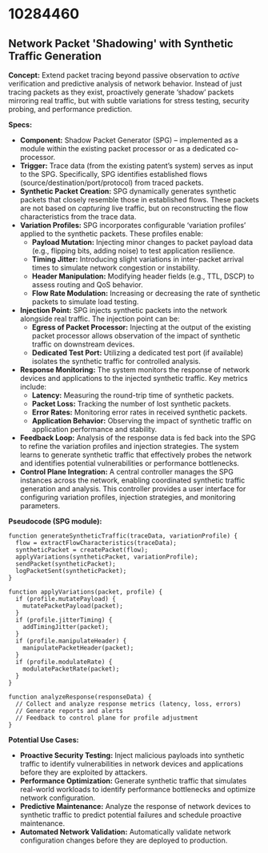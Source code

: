 # 10284460

## Network Packet 'Shadowing' with Synthetic Traffic Generation

**Concept:** Extend packet tracing beyond passive observation to *active* verification and predictive analysis of network behavior. Instead of just tracing packets as they exist, proactively generate ‘shadow’ packets mirroring real traffic, but with subtle variations for stress testing, security probing, and performance prediction.

**Specs:**

*   **Component:** Shadow Packet Generator (SPG) – implemented as a module within the existing packet processor or as a dedicated co-processor.
*   **Trigger:** Trace data (from the existing patent’s system) serves as input to the SPG. Specifically, SPG identifies established flows (source/destination/port/protocol) from traced packets.
*   **Synthetic Packet Creation:** SPG dynamically generates synthetic packets that closely resemble those in established flows. These packets are not based on *capturing* live traffic, but on reconstructing the flow characteristics from the trace data.
*   **Variation Profiles:** SPG incorporates configurable ‘variation profiles’ applied to the synthetic packets. These profiles enable:
    *   **Payload Mutation:** Injecting minor changes to packet payload data (e.g., flipping bits, adding noise) to test application resilience.
    *   **Timing Jitter:** Introducing slight variations in inter-packet arrival times to simulate network congestion or instability.
    *   **Header Manipulation:** Modifying header fields (e.g., TTL, DSCP) to assess routing and QoS behavior.
    *   **Flow Rate Modulation:** Increasing or decreasing the rate of synthetic packets to simulate load testing.
*   **Injection Point:** SPG injects synthetic packets into the network alongside real traffic. The injection point can be:
    *   **Egress of Packet Processor:** Injecting at the output of the existing packet processor allows observation of the impact of synthetic traffic on downstream devices.
    *   **Dedicated Test Port:** Utilizing a dedicated test port (if available) isolates the synthetic traffic for controlled analysis.
*   **Response Monitoring:**  The system monitors the response of network devices and applications to the injected synthetic traffic. Key metrics include:
    *   **Latency:** Measuring the round-trip time of synthetic packets.
    *   **Packet Loss:** Tracking the number of lost synthetic packets.
    *   **Error Rates:** Monitoring error rates in received synthetic packets.
    *   **Application Behavior:** Observing the impact of synthetic traffic on application performance and stability.
*   **Feedback Loop:**  Analysis of the response data is fed back into the SPG to refine the variation profiles and injection strategies. The system learns to generate synthetic traffic that effectively probes the network and identifies potential vulnerabilities or performance bottlenecks.
*   **Control Plane Integration:** A central controller manages the SPG instances across the network, enabling coordinated synthetic traffic generation and analysis. This controller provides a user interface for configuring variation profiles, injection strategies, and monitoring parameters.

**Pseudocode (SPG module):**

```
function generateSyntheticTraffic(traceData, variationProfile) {
  flow = extractFlowCharacteristics(traceData);
  syntheticPacket = createPacket(flow);
  applyVariations(syntheticPacket, variationProfile);
  sendPacket(syntheticPacket);
  logPacketSent(syntheticPacket);
}

function applyVariations(packet, profile) {
  if (profile.mutatePayload) {
    mutatePacketPayload(packet);
  }
  if (profile.jitterTiming) {
    addTimingJitter(packet);
  }
  if (profile.manipulateHeader) {
    manipulatePacketHeader(packet);
  }
  if (profile.modulateRate) {
    modulatePacketRate(packet);
  }
}

function analyzeResponse(responseData) {
  // Collect and analyze response metrics (latency, loss, errors)
  // Generate reports and alerts
  // Feedback to control plane for profile adjustment
}
```

**Potential Use Cases:**

*   **Proactive Security Testing:** Inject malicious payloads into synthetic traffic to identify vulnerabilities in network devices and applications before they are exploited by attackers.
*   **Performance Optimization:** Generate synthetic traffic that simulates real-world workloads to identify performance bottlenecks and optimize network configuration.
*   **Predictive Maintenance:**  Analyze the response of network devices to synthetic traffic to predict potential failures and schedule proactive maintenance.
*   **Automated Network Validation:**  Automatically validate network configuration changes before they are deployed to production.